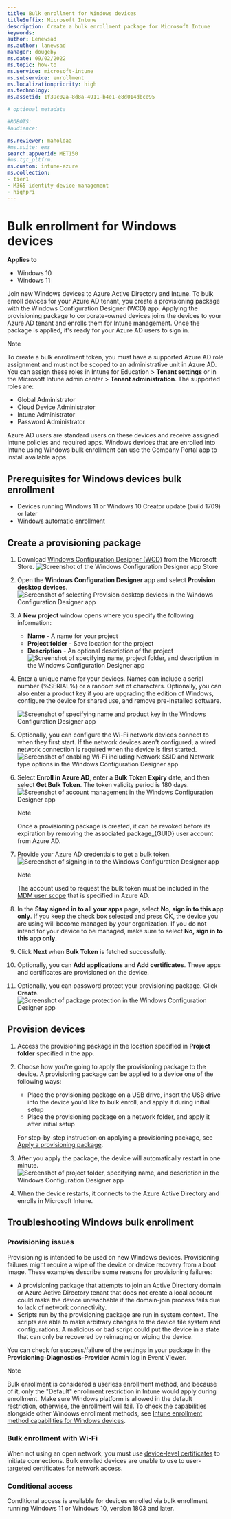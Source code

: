 ```yaml
---
title: Bulk enrollment for Windows devices  
titleSuffix: Microsoft Intune
description: Create a bulk enrollment package for Microsoft Intune
keywords:
author: Lenewsad
ms.author: lanewsad
manager: dougeby
ms.date: 09/02/2022
ms.topic: how-to
ms.service: microsoft-intune
ms.subservice: enrollment
ms.localizationpriority: high
ms.technology:
ms.assetid: 1f39c02a-8d8a-4911-b4e1-e8d014dbce95

# optional metadata

#ROBOTS:
#audience:

ms.reviewer: maholdaa
#ms.suite: ems
search.appverid: MET150
#ms.tgt_pltfrm:
ms.custom: intune-azure
ms.collection:
- tier1
- M365-identity-device-management
- highpri
---
```

# Bulk enrollment for Windows devices  

**Applies to**  
- Windows 10  
- Windows 11  

Join new Windows devices to Azure Active Directory and Intune. To bulk enroll devices for your Azure AD tenant, you create a provisioning package with the Windows Configuration Designer (WCD) app. Applying the provisioning package to corporate-owned devices joins the devices to your Azure AD tenant and enrolls them for Intune management. Once the package is applied, it's ready for your Azure AD users to sign in.

> [!NOTE]
> To create a bulk enrollment token, you must have a supported Azure AD role assignment and must not be scoped to an administrative unit in Azure AD. You can assign these roles in Intune for Education > **Tenant settings** or in the Microsoft Intune admin center > **Tenant administration**. The supported roles are:  
> - Global Administrator
> - Cloud Device Administrator
> - Intune Administrator
> - Password Administrator 

Azure AD users are standard users on these devices and receive assigned Intune policies and required apps. Windows devices that are enrolled into Intune using Windows bulk enrollment can use the Company Portal app to install available apps. 

## Prerequisites for Windows devices bulk enrollment

- Devices running Windows 11 or Windows 10 Creator update (build 1709) or later  
- [Windows automatic enrollment](windows-enroll.md#enable-windows-automatic-enrollment)

## Create a provisioning package

1. Download [Windows Configuration Designer (WCD)](https://www.microsoft.com/p/windows-configuration-designer/9nblggh4tx22) from the Microsoft Store.
   ![Screenshot of the Windows Configuration Designer app Store](./media/windows-bulk-enroll/bulk-enroll-store.png)

1. Open the **Windows Configuration Designer** app and select **Provision desktop devices**.
   ![Screenshot of selecting Provision desktop devices in the Windows Configuration Designer app](./media/windows-bulk-enroll/bulk-enroll-select.png)

1. A **New project** window opens where you specify the following information:
   - **Name** - A name for your project
   - **Project folder** - Save location for the project
   - **Description** - An optional description of the project
   ![Screenshot of specifying name, project folder, and description in the Windows Configuration Designer app](./media/windows-bulk-enroll/bulk-enroll-name.png)

1. Enter a unique name for your devices. Names can include a serial number (%SERIAL%) or a random set of characters. Optionally, you can also enter a product key if you are upgrading the edition of Windows, configure the device for shared use, and remove pre-installed software.
   
   ![Screenshot of specifying name and product key in the Windows Configuration Designer app](./media/windows-bulk-enroll/bulk-enroll-device.png)

1. Optionally, you can configure the Wi-Fi network devices connect to when they first start.  If the network devices aren't configured, a wired network connection is required when the device is first started.
   ![Screenshot of enabling Wi-Fi including Network SSID and Network type options in the Windows Configuration Designer app](./media/windows-bulk-enroll/bulk-enroll-network.png)

1. Select **Enroll in Azure AD**, enter a **Bulk Token Expiry** date, and then select **Get Bulk Token**. The token validity period is 180 days.
   ![Screenshot of account management in the Windows Configuration Designer app](./media/windows-bulk-enroll/bulk-enroll-account.png)

   > [!NOTE]
   > Once a provisioning package is created, it can be revoked before its expiration by removing the associated package_{GUID} user account from Azure AD.

1. Provide your Azure AD credentials to get a bulk token.
   ![Screenshot of signing in to the Windows Configuration Designer app](./media/windows-bulk-enroll/bulk-enroll-cred.png)

   > [!NOTE]
   > The account used to request the bulk token must be included in the [MDM user scope](windows-enroll.md#enable-windows-automatic-enrollment) that is specified in Azure AD.

1. In the **Stay signed in to all your apps** page, select **No, sign in to this app only**. If you keep the check box selected and press OK, the device you are using will become managed by your organization. If you do not intend for your device to be managed, make sure to select **No, sign in to this app only**. 

1. Click **Next** when **Bulk Token** is fetched successfully.

1. Optionally, you can **Add applications** and **Add certificates**. These apps and certificates are provisioned on the device.

1. Optionally, you can password protect your provisioning package.  Click **Create**.
    ![Screenshot of package protection in the Windows Configuration Designer app](./media/windows-bulk-enroll/bulk-enroll-create.png)

## Provision devices

1. Access the provisioning package in the location specified in **Project folder** specified in the app.

2. Choose how you're going to apply the provisioning package to the device.  A provisioning package can be applied to a device one of the following ways:
   - Place the provisioning package on a USB drive, insert the USB drive into the device you'd like to bulk enroll, and apply it during initial setup
   - Place the provisioning package on a network folder, and apply it after initial setup

   For step-by-step instruction on applying a provisioning package, see [Apply a provisioning package](/windows/configuration/provisioning-packages/provisioning-apply-package).

3. After you apply the package, the device will automatically restart in one minute.
   ![Screenshot of project folder, specifying name, and description in the Windows Configuration Designer app](./media/windows-bulk-enroll/bulk-enroll-add.png)

4. When the device restarts, it connects to the Azure Active Directory and enrolls in Microsoft Intune.

## Troubleshooting Windows bulk enrollment

### Provisioning issues
Provisioning is intended to be used on new Windows devices. Provisioning failures might require a wipe of the device or device recovery from a boot image. These examples describe some reasons for provisioning failures:

- A provisioning package that attempts to join an Active Directory domain or Azure Active Directory tenant that does not create a local account could make the device unreachable if the domain-join process fails due to lack of network connectivity.
- Scripts run by the provisioning package are run in system context. The scripts are able to make arbitrary changes to the device file system and configurations. A malicious or bad script could put the device in a state that can only be recovered by reimaging or wiping the device.

You can check for success/failure of the settings in your package in the **Provisioning-Diagnostics-Provider** Admin log in Event Viewer.

> [!NOTE]
> Bulk enrollment is considered a userless enrollment method, and because of it, only the "Default" enrollment restriction in Intune would apply during enrollment. Make sure Windows platform is allowed in the default restriction, otherwise, the enrollment will fail.
> To check the capabilities alongside other Windows enrollment methods, see [Intune enrollment method capabilities for Windows devices](/mem/intune/fundamentals/deployment-guide-enrollment-windows).  

### Bulk enrollment with Wi-Fi 

When not using an open network, you must use [device-level certificates](../protect/certificates-configure.md) to initiate connections. Bulk enrolled devices are unable to use to user-targeted certificates for network access. 

### Conditional access

Conditional access is available for devices enrolled via bulk enrollment running Windows 11 or Windows 10, version 1803 and later.  
